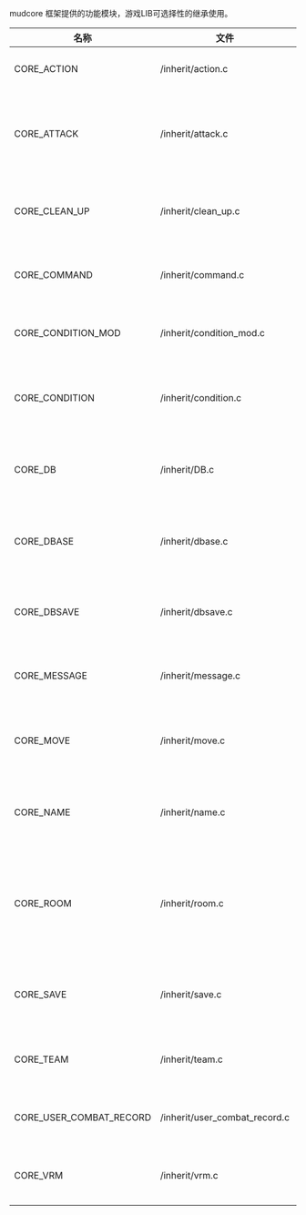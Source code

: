 mudcore 框架提供的功能模块，游戏LIB可选择性的继承使用。

名称|文件|说明
-|-|-
CORE_ACTION|/inherit/action.c|角色行动接口，实现限制行为功能
CORE_ATTACK|/inherit/attack.c|角色攻击接口，实现战斗行为功能，需自己实现具体战斗方式
CORE_CLEAN_UP|/inherit/clean_up.c|自动清理接口，实现 clean_up() 方法的垃圾回收功能
CORE_COMMAND|/inherit/command.c|角色指令系统接口，实现生物对象特征功能
CORE_CONDITION_MOD|/inherit/condition_mod.c|角色增益功能接口，提供增益相关方法
CORE_CONDITION|/inherit/condition.c|角色增益状态控制接口，实现游戏BUFF功能
CORE_DB|/inherit/DB.c|MySQL数据库接口，可以优雅的操作数据库的增删改查
CORE_DBASE|/inherit/dbase.c|数据存取功能接口，实现对象参数的增删改查功能
CORE_DBSAVE|/inherit/dbsave.c|系统数据存取接口，配合 DBASE_D 使用
CORE_MESSAGE|/inherit/message.c|玩家信息处理功能接口，实现分页显示
CORE_MOVE|/inherit/move.c|对象移动接口，由角色、物品对象继承，方便移动
CORE_NAME|/inherit/name.c|ID和名称接口，让对象可以被看见(查找)和命名
CORE_ROOM|/inherit/room.c|游戏环境标准接口，实现房间核心功能，需要继承DBASE、NAME、CLEAN_UP
CORE_SAVE|/inherit/save.c|对象数据存取接口，主要是玩家角色使用存档和读档
CORE_TEAM|/inherit/team.c|角色组队功能接口，实现组队相关功能
CORE_USER_COMBAT_RECORD|/inherit/user_combat_record.c|玩家战斗记录功能，实现玩家战斗数据记录
CORE_VRM|/inherit/vrm.c|随机迷宫功能接口，实现随机迷宫功能
